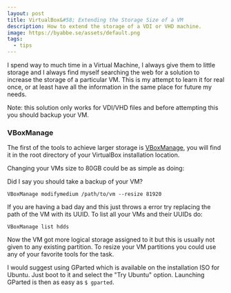 ```yaml
---
layout: post
title: VirtualBox&#58; Extending the Storage Size of a VM
description: How to extend the storage of a VDI or VHD machine.
image: https://byabbe.se/assets/default.png
tags:
  - tips
---
```


I spend way to much time in a Virtual Machine, I always give them to little storage and I always find myself searching the web for a solution to increase the storage of a particular VM. This is my attempt to learn it for real once, or at least have all the information in the same place for future my needs.

Note\: this solution only works for VDI/VHD files and before attempting this you should backup your VM.

### VBoxManage

The first of the tools to achieve larger storage is [VBoxManage](https://www.virtualbox.org/manual/ch08.html), you will find it in the root directory of your VirtualBox installation location.

Changing your VMs size to 80GB could be as simple as doing\:

Did I say you should take a backup of your VM?

```
VBoxManage modifymedium /path/to/vm --resize 81920
```

If you are having a bad day and this just throws a error try replacing the path of the VM with its UUID. To list all your VMs and their UUIDs do\:

```
VBoxManage list hdds
```

Now the VM got more logical storage assigned to it but this is usually not given to any existing partition. To resize your VM partitions you could use any of your favorite tools for the task. 

I would suggest using GParted which is available on the installation ISO for Ubuntu. Just boot to it and select the "Try Ubuntu" option. Launching GParted is then as easy as `$ gparted`.
